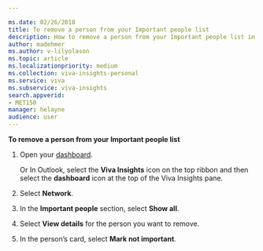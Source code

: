 ```yaml
---

ms.date: 02/26/2018
title: To remove a person from your Important people list
description: How to remove a person from your Important people list in Viva Insights
author: madehmer
ms.author: v-lilyolason
ms.topic: article
ms.localizationpriority: medium 
ms.collection: viva-insights-personal 
ms.service: viva 
ms.subservice: viva-insights 
search.appverid: 
- MET150 
manager: helayne
audience: user
---
```


**To remove a person from your Important people list**

1. Open your [dashboard](https://myanalytics.microsoft.com).

   Or In Outlook, select the **Viva Insights** icon on the top ribbon and then select the **dashboard** icon at the top of the Viva Insights pane.

2. Select **Network**.
3. In the **Important people** section, select **Show all**.  
4. Select **View details** for the person you want to remove.
5. In the person’s card, select **Mark not important**.
